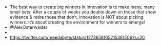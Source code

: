 - The best way to create big winners in innovation is to make many, many small bets. 
After a couple of weeks you double down on those that show evidence & retire those that don’t.
Innovation is NOT about picking winners. It’s about creating the environment for winners to emerge!
- @AlexOsterwalder
- 
- https://twitter.com/meedabyte/status/1273958105215381506?s=20

